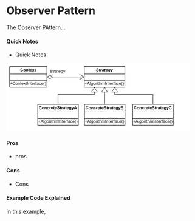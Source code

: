 # Observer Pattern

The Observer PAttern... 


#### Quick Notes
* Quick Notes

![strategy pattern](images/strategy.JPG)

#### Pros
* pros


#### Cons
* Cons


#### Example Code Explained
In this example,